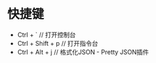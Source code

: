 快捷键
===

- Ctrl + `  // 打开控制台
- Ctrl + Shift + p  // 打开指令台
- Ctrl + Alt + j  // 格式化JSON - Pretty JSON插件
